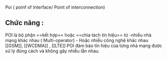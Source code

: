 Poi ( poinf of Interface/ Point of interconnection)

## Chức năng : 

POI là bộ phận ==kết hợp== hoặc ==chia tách tín hiệu== từ 
	-nhiều nhà mạng khác nhau ( Multi-operator)
	- Hoặc nhiều công nghệ khác nhau [[GSM]], [[WCDMA]] , [[LTE]]
POI đảm bảo tín hiệu của từng nhà mạng được xử lý đúng cách và không gây nhiễu lẫn nhau.